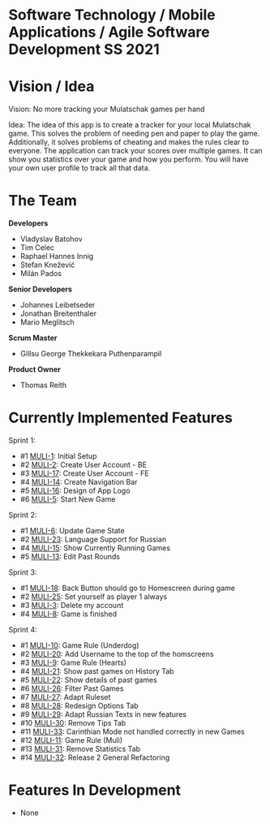 # Software Technology / Mobile Applications / Agile Software Development SS 2021

# Vision / Idea
Vision: No more tracking your Mulatschak games per hand

Idea: The idea of this app is to create a tracker for your local Mulatschak game. This solves the problem of needing pen and paper to play the game. Additionally, it solves problems of cheating and makes the rules clear to everyone.
The application can track your scores over multiple games. It can show you statistics over your game and how you perform.
You will have your own user profile to track all that data.

# The Team

**Developers**
- Vladyslav Batohov
- Tim Celec
- Raphael Hannes Innig
- Stefan Knežević
- Milán Pados

**Senior Developers**
- Johannes Leibetseder
- Jonathan Breitenthaler
- Mario Meglitsch

**Scrum Master**
- Gillsu George Thekkekara Puthenparampil

**Product Owner**
- Thomas Reith




# Currently Implemented Features

Sprint 1:

- \#1 [MULI-1](https://github.com/sw21-tug/Team_29/issues/1): Initial Setup
- \#2 [MULI-2](https://github.com/sw21-tug/Team_29/issues/2): Create User Account - BE
- \#3 [MULI-17](https://github.com/sw21-tug/Team_29/issues/22): Create User Account - FE
- \#4 [MULI-14](https://github.com/sw21-tug/Team_29/issues/14): Create Navigation Bar
- \#5 [MULI-16](https://github.com/sw21-tug/Team_29/issues/16): Design of App Logo
- \#6 [MULI-5](https://github.com/sw21-tug/Team_29/issues/5): Start New Game

Sprint 2:

- \#1 [MULI-6](https://github.com/sw21-tug/Team_29/issues/6): Update Game State
- \#2 [MULI-23](https://github.com/sw21-tug/Team_29/issues/33): Language Support for Russian
- \#4 [MULI-15](https://github.com/sw21-tug/Team_29/issues/15): Show Currently Running Games
- \#5 [MULI-13](https://github.com/sw21-tug/Team_29/issues/13): Edit Past Rounds

Sprint 3:

- \#1 [MULI-18](https://github.com/sw21-tug/Team_29/issues/28): Back Button should go to Homescreen during game
- \#2 [MULI-25](https://github.com/sw21-tug/Team_29/issues/45): Set yourself as player 1 always
- \#3 [MULI-3](https://github.com/sw21-tug/Team_29/issues/3): Delete my account
- \#4 [MULI-8](https://github.com/sw21-tug/Team_29/issues/8): Game is finished

Sprint 4:

- \#1 [MULI-10](https://github.com/sw21-tug/Team_29/issues/10): Game Rule (Underdog)
- \#2 [MULI-20](https://github.com/sw21-tug/Team_29/issues/30): Add Username to the top of the homscreens
- \#3 [MULI-9](https://github.com/sw21-tug/Team_29/issues/9): Game Rule (Hearts)
- \#4 [MULI-21](https://github.com/sw21-tug/Team_29/issues/31): Show past games on History Tab
- \#5 [MULI-22](https://github.com/sw21-tug/Team_29/issues/32): Show details of past games
- \#6 [MULI-26](https://github.com/sw21-tug/Team_29/issues/47): Filter Past Games
- \#7 [MULI-27](https://github.com/sw21-tug/Team_29/issues/48): Adapt Ruleset
- \#8 [MULI-28](https://github.com/sw21-tug/Team_29/issues/66): Redesign Options Tab
- \#9 [MULI-29](https://github.com/sw21-tug/Team_29/issues/67): Adapt Russian Texts in new features
- \#10 [MULI-30](https://github.com/sw21-tug/Team_29/issues/69): Remove Tips Tab
- \#11 [MULI-33](https://github.com/sw21-tug/Team_29/issues/73): Carinthian Mode not handled correctly in new Games
- \#12 [MULI-11](https://github.com/sw21-tug/Team_29/issues/11): Game Rule (Muli)
- \#13 [MULI-31](https://github.com/sw21-tug/Team_29/issues/70): Remove Statistics Tab
- \#14 [MULI-32](https://github.com/sw21-tug/Team_29/issues/71): Release 2 General Refactoring

# Features In Development

- None
